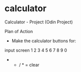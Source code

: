 # calculator
Calculator - Project (Odin Project)


Plan of Action

- Make the calculator buttons for:

input screen 
1 2 3 4 5 6 7 8 9 0 
+ - / * =
clear




